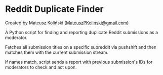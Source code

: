 # Reddit Duplicate Finder
Created by Mateusz Koliński (MateuszPKolinski@gmail.com)

A Python script for finding and reporting duplicate Reddit submissions as a moderator.

Fetches all submission titles on a specific subreddit via pushshift and then matches them with the current submission stream.

If names match, script sends a report with previous submission's IDs for moderators to check and act upon.
